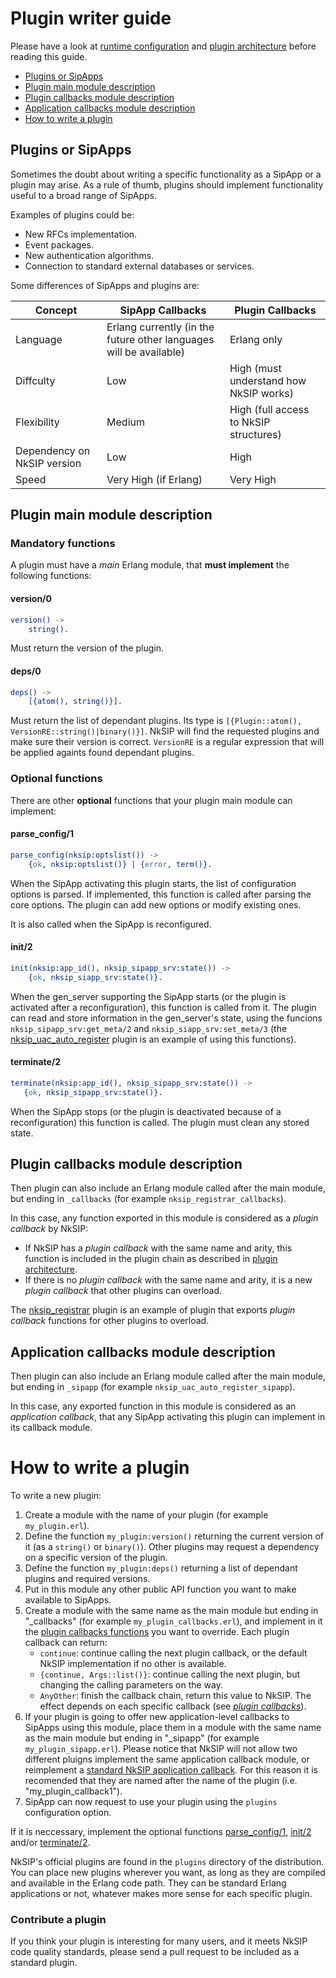 # Plugin writer guide

Please have a look at [runtime configuration](runtime_configuration.md) and [plugin architecture](plugin_architecture.md) before reading this guide.


* [Plugins or SipApps](#plugins-or-sipapps)
* [Plugin main module description](#plugin-main-module-description)
* [Plugin callbacks module description](#plugin-callbacks-module-description)
* [Application callbacks module description](#application-callbacks-module-description)
* [How to write a plugin](#how-to-write-a-plugin)


## Plugins or SipApps

Sometimes the doubt about writing a specific functionality as a SipApp or a plugin may arise. As a rule of thumb, plugins should implement functionality useful to a broad range of SipApps.

Examples of plugins could be:
* New RFCs implementation.
* Event packages.
* New authentication algorithms.
* Connection to standard external databases or services.

Some differences of SipApps and plugins are:

Concept|SipApp Callbacks|Plugin Callbacks
---|---|---
Language|Erlang currently (in the future other languages will be available)|Erlang only
Diffculty|Low|High (must understand how NkSIP works)
Flexibility|Medium|High (full access to NkSIP structures)
Dependency on NkSIP version|Low|High
Speed|Very High (if Erlang)|Very High



## Plugin main module description

### Mandatory functions
A plugin must have a _main_ Erlang module, that **must implement** the following functions:

#### version/0
```erlang
version() ->
    string().
```

Must return the version of the plugin.


#### deps/0
```erlang
deps() ->
    [{atom(), string()}].
```

Must return the list of dependant plugins. Its type is `[{Plugin::atom(), VersionRE::string()|binary()}]`. NkSIP will find the requested plugins and make sure their version is correct. `VersionRE` is a regular expression that will be applied againts found dependant plugins.


### Optional functions
There are other **optional** functions that your plugin main module can implement:


#### parse_config/1
```erlang
parse_config(nksip:optslist()) ->
    {ok, nksip:optslist()} | {error, term()}.
```

When the SipApp activating this plugin starts, the list of configuration options is parsed. If implemented, this function is called after parsing the core options. The plugin can add new options or modify existing ones.

It is also called when the SipApp is reconfigured.


#### init/2
```erlang
init(nksip:app_id(), nksip_sipapp_srv:state()) ->
    {ok, nksip_siapp_srv:state()}.
```

When the gen_server supporting the SipApp starts (or the plugin is activated after a reconfiguration), this function is called from it. The plugin can read and store information in the gen_server's state, using the funcions `nksip_sipapp_srv:get_meta/2` and `nksip_siapp_srv:set_meta/3` (the [nksip_uac_auto_register](../../plugins/src/nksip_uac_auto_register.erl) plugin is an example of using this functions).


#### terminate/2
```erlang
terminate(nksip:app_id(), nksip_sipapp_srv:state()) ->
   {ok, nksip_sipapp_srv:state()}.
```

When the SipApp stops (or the plugin is deactivated because of a reconfiguration) this function is called. The plugin must clean any stored state.


## Plugin callbacks module description

Then plugin can also include an Erlang module called after the main module, but ending in `_callbacks` (for example `nksip_registrar_callbacks`). 

In this case, any function exported in this module is considered as a _plugin callback_ by NkSIP:

* If NkSIP has a _plugin callback_ with the same name and arity, this function is included in the plugin chain as described in [plugin architecture](plugin_architecture.md).
* If there is no _plugin callback_ with the same name and arity, it is a new _plugin callback_ that other plugins can overload.

The [nksip_registrar](../plugins/registrar.md) plugin is an example of plugin that exports _plugin callback_ functions for other plugins to overload.


## Application callbacks module description

Then plugin can also include an Erlang module called after the main module, but ending in `_sipapp` (for example `nksip_uac_auto_register_sipapp`). 

In this case, any exported function in this module is considered as an _application callback_, that any SipApp activating this plugin can implement in its callback module.

# How to write a plugin

To write a new plugin:

1. Create a module with the name of your plugin (for example `my_plugin.erl`).
1. Define the function `my_plugin:version()` returning the current version of it (as a `string()` or `binary()`). Other plugins may request a dependency on a specific version of the plugin.
1. Define the function `my_plugin:deps()` returning a list of dependant plugins and required versions.
1. Put in this module any other public API function you want to make available to SipApps. 
1. Create a module with the same name as the main module but ending in "_callbacks" (for example `my_plugin_callbacks.erl`), and implement in it the [plugin callbacks functions](plugin_callbacks.md) you want to override. Each plugin callback can return:
	* `continue`: continue calling the next plugin callback, or the default NkSIP implementation if no other is available.
	* `{continue, Args::list()}`: continue calling the next plugin, but changing the calling parameters on the way.
	* `AnyOther`: finish the callback chain, return this value to NkSIP. The effect depends on each specific callback (see [_plugin callbacks_](plugin_callbacks.md)).
1. If your plugin is going to offer new application-level callbacks to SipApps using this module, place them in a module with the same name as the main module but ending in "_sipapp" (for example `my_plugin_sipapp.erl`). Please notice that NkSIP will not allow two different pluigns implement the same application callback module, or reimplement a [standard NkSIP application callback](../reference/callback_functions.md). For this reason it is recomended that they are named after the name of the plugin (i.e. "my_plugin_callback1").
1. SipApp can now request to use your plugin using the `plugins` configuration option.

If it is neccessary, implement the optional functions [parse_config/1](#parse_config1), [init/2](#init2) and/or [terminate/2](#terminate2).

NkSIP's official plugins are found in the `plugins` directory of the distribution. You can place new plugins wherever you want, as long as they are compiled and available in the Erlang code path. They can be standard Erlang applications or not, whatever makes more sense for each specific plugin.



### Contribute a plugin

If you think your plugin is interesting for many users, and it meets NkSIP code quality standards, please send a pull request to be included as a standard plugin.
